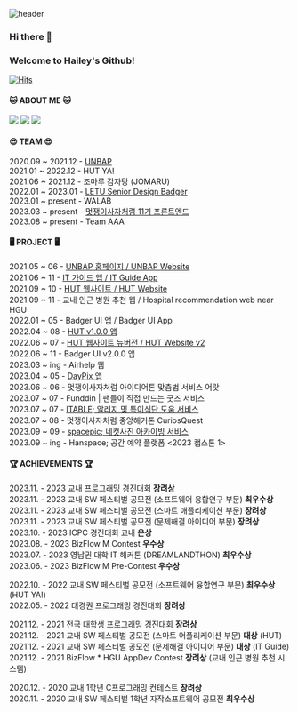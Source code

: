 ![header](https://capsule-render.vercel.app/api?type=waving&color=FFC0CB&height=250&section=header&text=💗Hailey's%20github💗&fontSize=60&animation=fadeIn&fontAlignY=32&desc=&descAlignY=51&descAlign=72)

### Hi there 👋
### Welcome to Hailey's Github!   

[![Hits](https://hits.seeyoufarm.com/api/count/incr/badge.svg?url=https%3A%2F%2Fgithub.com%2Fhealim01&count_bg=%23673DC8&title_bg=%23555555&icon=&icon_color=%23E7E7E7&title=hits&edge_flat=false)](https://hits.seeyoufarm.com)


#### 🐱 ABOUT ME 🐱
<a href="mailto:HyelimChoi@handong.ac.kr"><img src="https://img.shields.io/badge/gmail-EA4335?style=flat-square&logo=gmail&logoColor=white"/></a>
<a href="https://healim01.tistory.com/"><img src="https://img.shields.io/badge/tistory-000000?style=flat-square&logo=tistory&logoColor=white"/></a>
<a href="https://www.instagram.com/hhhhhye_l/"><img src="https://img.shields.io/badge/instagram-E4405F?style=flat-square&logo=instagram&logoColor=white"/></a>


#### 😎 TEAM 😎
2020.09 ~ 2021.12 - [UNBAP](https://unbap.github.io/) <br>
2021.01 ~ 2022.12 - HUT YA! <br>
2021.06 ~ 2021.12 - 조마루 감자탕 (JOMARU) <br>
2022.01 ~ 2023.01 - [LETU Senior Design Badger](https://www.letu.edu/academics/engineering/senior-design-projects.html) <br>
2023.01 ~ present - WALAB <br>
2023.03 ~ present - [멋쟁이사자처럼 11기 프론트엔드](https://hgulikelion.web.app/) <br>
2023.08 ~ present - Team AAA <br>


#### 🖥 PROJECT 🖥
2021.05 ~ 06 - [UNBAP 홈페이지 / UNBAP Website](https://unbap.github.io/) <br>
2021.06 ~ 11 - [IT 가이드 앱 / IT Guide App](https://github.com/healim01/it_guide) <br>
2021.09 ~ 10 - [HUT 웹사이트 / HUT Website](https://github.com/handong-app/handong-ut-web/blob/main/OLD/hut.handong.app_(iPhone%2012%20Pro).png) <br>
2021.09 ~ 11 - 교내 인근 병원 추천 웹 / Hospital recommendation web near HGU <br>
2022.01 ~ 05 - Badger UI 앱 / Badger UI App <br>
2022.04 ~ 08 - [HUT v1.0.0 앱](https://apps.apple.com/us/app/hut/id1593293986) <br> 
2022.06 ~ 07 - [HUT 웹사이트 뉴버전 / HUT Website v2](https://hut.handong.app/) <br>
2022.06 ~ 11 - Badger UI v2.0.0 앱 <br>
2023.03 ~ ing - Airhelp 웹 <br>
2023.04 ~ 05 - [DayPix 앱](https://github.com/healim01/DayPix) <br>
2023.06 ~ 06 - 멋쟁이사자처럼 아이디어톤 맞춤법 서비스 어랏 <br/>
2023.07 ~ 07 - Funddin | 팬들이 직접 만드는 굿즈 서비스 <br>
2023.07 ~ 07 - [ITABLE; 알러지 및 특이식단 도움 서비스](http://elasticbeanstalk-ap-northeast-2-666955593418.s3-website.ap-northeast-2.amazonaws.com/) <br/>
2023.07 ~ 08 - 멋쟁이사자처럼 중앙해커톤 CuriosQuest <br/>
2023.09 ~ 09 - [spacepic; 네컷사진 아카이빙 서비스](http://space-pic.s3-website.ap-northeast-2.amazonaws.com/) <br/>
2023.09 ~ ing - Hanspace; 공간 예약 플랫폼 <2023 캡스톤 1> 

#### 🏆 ACHIEVEMENTS 🏆
2023.11. - 2023 교내 프로그래밍 경진대회 **장려상** <br>
2023.11. - 2023 교내 SW 페스티벌 공모전 (소프트웨어 융합연구 부문) **최우수상** <br>
2023.11. - 2023 교내 SW 페스티벌 공모전 (스마트 애플리케이션 부문) **장려상** <br>
2023.11. - 2023 교내 SW 페스티벌 공모전 (문제해결 아이디어 부문) **장려상** <br>
2023.10. - 2023 ICPC 경진대회 교내 **은상** <br>
2023.08. - 2023 BizFlow M Contest **우수상** <br>
2023.07. - 2023 영남권 대학 IT 해커톤 (DREAMLANDTHON) **최우수상** <br>
2023.06. - 2023 BizFlow M Pre-Contest **우수상** <br>

2022.10. - 2022 교내 SW 페스티벌 공모전 (소프트웨어 융합연구 부문) **최우수상** (HUT YA!) <br>
2022.05. - 2022 대경권 프로그래밍 경진대회 **장려상**  <br>  

2021.12. - 2021 전국 대학생 프로그래밍 경진대회 **장려상** <br>
2021.12. - 2021 교내 SW 페스티벌 공모전 (스마트 어플리케이션 부문) **대상** (HUT) <br>
2021.12. - 2021 교내 SW 페스티벌 공모전 (문제해결 아이디어 부문) **대상** (IT Guide) <br>
2021.12. - 2021 BizFlow * HGU AppDev Contest **장려상** (교내 인근 병원 추천 시스템)   <br>

2020.12. - 2020 교내 1학년 C프로그래밍 컨테스트 **장려상** <br>
2020.11. - 2020 교내 SW 페스티벌 1학년 자작소프트웨어 공모전 **최우수상** <br>

<br>
